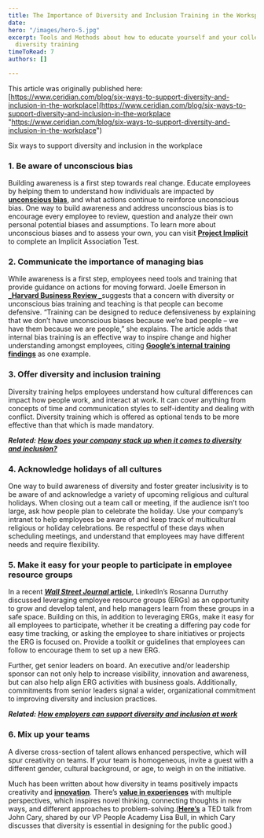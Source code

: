 ```yaml
---
title: The Importance of Diversity and Inclusion Training in the Workspace
date: 
hero: "/images/hero-5.jpg"
excerpt: Tools and Methods about how to educate yourself and your colleagues about
  diversity training
timeToRead: 7
authors: []

---
```

This article was originally published here: [https://www.ceridian.com/blog/six-ways-to-support-diversity-and-inclusion-in-the-workplace](https://www.ceridian.com/blog/six-ways-to-support-diversity-and-inclusion-in-the-workplace "https://www.ceridian.com/blog/six-ways-to-support-diversity-and-inclusion-in-the-workplace")

Six ways to support diversity and inclusion in the workplace

### 1. Be aware of unconscious bias

Building awareness is a first step towards real change. Educate employees by helping them to understand how individuals are impacted by [**unconscious bias**](https://www.ceridian.com/blog/how-employers-can-promote-diversity-inclusion-work), and what actions continue to reinforce unconscious bias. One way to build awareness and address unconscious bias is to encourage every employee to review, question and analyze their own personal potential biases and assumptions. To learn more about unconscious biases and to assess your own, you can visit [**Project Implicit**](https://implicit.harvard.edu/implicit/) to complete an Implicit Association Test.

### 2. Communicate the importance of managing bias

While awareness is a first step, employees need tools and training that provide guidance on actions for moving forward. Joelle Emerson in [**_Harvard Business Review _**](https://hbr.org/2017/04/dont-give-up-on-unconscious-bias-training-make-it-better)suggests that a concern with diversity or unconscious bias training and teaching is that people can become defensive. “Training can be designed to reduce defensiveness by explaining that we don’t have unconscious biases because we’re bad people – we have them because we are people,” she explains. The article adds that internal bias training is an effective way to inspire change and higher understanding amongst employees, citing [**Google’s internal training findings**](https://rework.withgoogle.com/guides/unbiasing-raise-awareness/steps/learn-about-Googles-workshop-experiment/) as one example.

### 3. Offer diversity and inclusion training

Diversity training helps employees understand how cultural differences can impact how people work, and interact at work. It can cover anything from concepts of time and communication styles to self-identity and dealing with conflict. Diversity training which is offered as optional tends to be more effective than that which is made mandatory.

**_Related:_** [**_How does your company stack up when it comes to diversity and inclusion?_**](https://www.ceridian.com/blog/How-does-your-company-stack-up-when-it-comes-to-diversity-and-inclusion)

### 4. Acknowledge holidays of all cultures

One way to build awareness of diversity and foster greater inclusivity is to be aware of and acknowledge a variety of upcoming religious and cultural holidays. When closing out a team call or meeting, if the audience isn’t too large, ask how people plan to celebrate the holiday. Use your company’s intranet to help employees be aware of and keep track of multicultural religious or holiday celebrations. Be respectful of these days when scheduling meetings, and understand that employees may have different needs and require flexibility.

### 5. Make it easy for your people to participate in employee resource groups

In a recent [**_Wall Street Journal_ article**](https://www.wsj.com/articles/small-changes-can-increase-corporate-diversity-1520993340), LinkedIn’s Rosanna Durruthy discussed leveraging employee resource groups (ERGs) as an opportunity to grow and develop talent, and help managers learn from these groups in a safe space. Building on this, in addition to leveraging ERGs, make it easy for all employees to participate, whether it be creating a differing pay code for easy time tracking, or asking the employee to share initiatives or projects the ERG is focused on. Provide a toolkit or guidelines that employees can follow to encourage them to set up a new ERG.

Further, get senior leaders on board. An executive and/or leadership sponsor can not only help to increase visibility, innovation and awareness, but can also help align ERG activities with business goals. Additionally, commitments from senior leaders signal a wider, organizational commitment to improving diversity and inclusion practices.

**_Related:_** [**_How employers can support diversity and inclusion at work_**](https://www.ceridian.com/blog/how-employers-can-promote-diversity-inclusion-work)

### 6. Mix up your teams

A diverse cross-section of talent allows enhanced perspective, which will spur creativity on teams. If your team is homogeneous, invite a guest with a different gender, cultural background, or age, to weigh in on the initiative.

Much has been written about how diversity in teams positively impacts creativity and [**innovation**](https://www.ceridian.com/blog/the-roundup-support-for-a-diverse-workforce-and). There’s [**value in experiences**](https://www.forbes.com/sites/tendayiviki/2016/12/06/why-diverse-teams-are-more-creative/#41ba41b17262) with multiple perspectives, which inspires novel thinking, connecting thoughts in new ways, and different approaches to problem-solving.([**Here’s**](https://www.ted.com/talks/john_cary_how_architecture_can_create_dignity_for_all?utm_campaign=tedspread&utm_content=talk&utm_medium=referral&utm_source=tedcomshare&utm_term=art-design) a TED talk from John Cary, shared by our VP People Academy Lisa Bull, in which Cary discusses that diversity is essential in designing for the public good.)